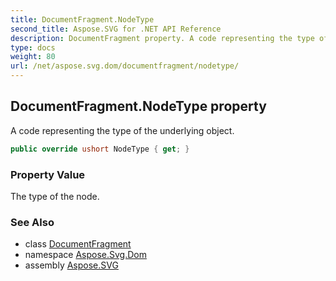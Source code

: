 ```yaml
---
title: DocumentFragment.NodeType
second_title: Aspose.SVG for .NET API Reference
description: DocumentFragment property. A code representing the type of the underlying object
type: docs
weight: 80
url: /net/aspose.svg.dom/documentfragment/nodetype/
---
```

## DocumentFragment.NodeType property

A code representing the type of the underlying object.

```csharp
public override ushort NodeType { get; }
```

### Property Value

The type of the node.

### See Also

* class [DocumentFragment](../)
* namespace [Aspose.Svg.Dom](../../documentfragment/)
* assembly [Aspose.SVG](../../../)
